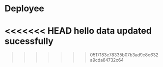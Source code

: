 # Deployee

<<<<<<< HEAD
hello data updated sucessfully
=======
<!-- this is a small changes on browser -->
>>>>>>> 0517183e78335b07b3ad9c8e632a9cda64732c64
